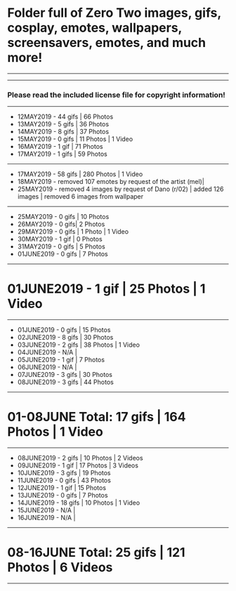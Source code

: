 # Folder full of Zero Two images, gifs, cosplay, emotes, wallpapers, screensavers, emotes, and much more!
---
---
### Please read the included license file for copyright information!
---
- 12MAY2019 - 44 gifs | 66 Photos
- 13MAY2019 - 5 gifs | 36 Photos
- 14MAY2019 - 8 gifs | 37 Photos
- 15MAY2019 - 0 gifs | 11 Photos | 1 Video
- 16MAY2019 - 1 gif | 71 Photos
- 17MAY2019 - 1 gifs | 59 Photos

---
- 17MAY2019 - 58 gifs | 280 Photos | 1 Video
- 18MAY2019 - removed 107 emotes by request of the artist (mel)|
- 25MAY2019 - removed 4 images by request of Dano (r/02) | added 126 images | removed 6 images from wallpaper 

---
- 25MAY2019 - 0 gifs | 10 Photos
- 26MAY2019 - 0 gifs| 2 Photos
- 29MAY2019 - 0 gifs | 1 Photo | 1 Video
- 30MAY2019 - 1 gif | 0 Photos
- 31MAY2019 - 0 gifs | 5 Photos
- 01JUNE2019 - 0 gifs | 7 Photos

---
# 01JUNE2019 - 1 gif | 25 Photos | 1 Video

---
- 01JUNE2019 - 0 gifs | 15 Photos
- 02JUNE2019 - 8 gifs | 30 Photos
- 03JUNE2019 - 2 gifs | 38 Photos | 1 Video
- 04JUNE2019 - N/A |
- 05JUNE2019 - 1 gif | 7 Photos
- 06JUNE2019 - N/A |
- 07JUNE2019 - 3 gifs | 30 Photos
- 08JUNE2019 - 3 gifs | 44 Photos

---
# 01-08JUNE Total: 17 gifs | 164 Photos | 1 Video

---
- 08JUNE2019 - 2 gifs | 10 Photos | 2 Videos
- 09JUNE2019 - 1 gif | 17 Photos | 3 Videos
- 10JUNE2019 - 3 gifs | 19 Photos
- 11JUNE2019 - 0 gifs | 43 Photos
- 12JUNE2019 - 1 gif | 15 Photos
- 13JUNE2019 - 0 gifs | 7 Photos
- 14JUNE2019 - 18 gifs | 10 Photos | 1 Video
- 15JUNE2019 - N/A |
- 16JUNE2019 - N/A |

---
# 08-16JUNE Total: 25 gifs | 121 Photos | 6 Videos

---

